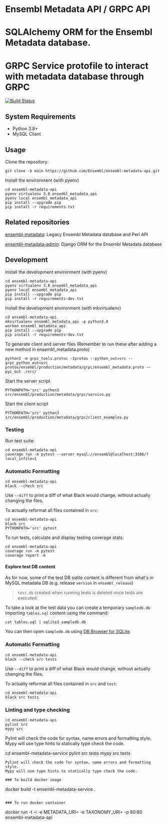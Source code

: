 # Ensembl Metadata API / GRPC API 
# SQLAlchemy ORM for the Ensembl Metadata database.
# GRPC Service protofile to interact with metadata database through GRPC

[![Build Status](https://travis-ci.com/Ensembl/ensembl-metadata-api.svg?branch=main)](https://travis-ci.com/Ensembl/ensembl-metadata-api)

## System Requirements

- Python 3.8+
- MySQL Client

## Usage

Clone the repository:
```
git clone -b main https://github.com/Ensembl/ensembl-metadata-api.git
```

Install the environment (with pyenv)

```
cd ensembl-metadata-api
pyenv virtualenv 3.8 ensembl_metadata_api
pyenv local ensembl_metadata_api
pip install --upgrade pip
pip install -r requirements.txt
```

## Related repositories

[ensembl-metadata](https://github.com/Ensembl/ensembl-metadata): Legacy Ensembl Metadata database and Perl API

[ensembl-metadata-admin](https://github.com/Ensembl/ensembl-metadata-admin): Django ORM for the Ensembl Metadata database


## Development

Install the development environment (with pyenv)

```
cd ensembl-metadata-api
pyenv virtualenv 3.8 ensembl_metadata_api
pyenv local ensembl_metadata_api
pip install --upgrade pip
pip install -r requirements-dev.txt
```

Install the development environment (with mkvirtualenv)

```
cd ensembl-metadata-api
mkvirtualenv ensembl_metadata_api -p python3.8
workon ensembl_metadata_api
pip install --upgrade pip
pip install -r requirements-dev.txt
```
To generate client and server files
(Remember to run these after adding a new method in ensembl_metadata.proto)
```
python3 -m grpc_tools.protoc -Iprotos --python_out=src --grpc_python_out=src protos/ensembl/production/metadata/grpc/ensembl_metadata.proto --pyi_out ./src/
```

Start the server script

```
PYTHONPATH='src' python3 src/ensembl/production/metadata/grpc/service.py
```

Start the client script
```
PYTHONPATH='src' python3 src/ensembl/production/metadata/grpc/client_examples.py
```

### Testing

Run test suite:
```
cd ensembl-metadata-api
coverage run -m pytest --server mysql://ensembl@localhost:3306/?local_infile=1
```

### Automatic Formatting
```
cd ensembl-metadata-api
black --check src
```
Use `--diff` to print a diff of what Black would change, without actually changing the files.

To actually reformat all files contained in `src`:
```
cd ensembl-metadata-api
black src
PYTHONPATH='src' pytest
```

To run tests, calculate and display testing coverage stats:
```
cd ensembl-metadata-api
coverage run -m pytest
coverage report -m
```

#### Explore test DB content

As for now, some of the test DB sqlite content is different from what's in MySQL metadata DB (e.g. release `version` in `ensembl_release`)

> `test.db` created when running tests is deleted once tests are executed.

To take a look at the test data you can create a temporary `sampledb.db` importing `tables.sql` content using the command:

```
cat tables.sql | sqlite3 sampledb.db
```

You can then open `sampledb.db` using [DB Browser for SQLite](https://sqlitebrowser.org/dl/).

### Automatic Formatting
```
cd ensembl-metadata-api
black --check src tests
```
Use `--diff` to print a diff of what Black would change, without actually changing the files.

To actually reformat all files contained in `src` and `test`:
```
cd ensembl-metadata-api
black src tests
```

### Linting and type checking
```
cd ensembl-metadata-api
pylint src
mypy src
```
Pylint will check the code for syntax, name errors and formatting style.
Mypy will use type hints to statically type check the code.

cd ensembl-metadata-service
pylint src tests
mypy src tests
```
Pylint will check the code for syntax, name errors and formatting style.
Mypy will use type hints to statically type check the code.

### To build docker image
```
docker build -t ensembl-metadata-service .
```

### To run docker container
```
 docker run -t -i -e METADATA_URI=<URI> -e TAXONOMY_URI=<URI> -p 80:80 ensembl-metadata-api
```
